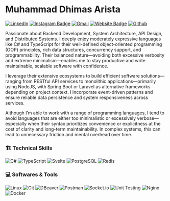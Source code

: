 # Muhammad Dhimas Arista
[![LinkedIn](https://custom-icon-badges.demolab.com/badge/LinkedIn-0A66C2?logo=linkedin-white&logoColor=fff)](https://www.linkedin.com/in/dhimasarista/)
[![Instagram Badge](https://img.shields.io/badge/-Instagram-purple?logo=instagram&logoColor=white&link=https://instagram.com/codedhims/)](https://www.instagram.com/codedhims)
[![Gmail](https://img.shields.io/badge/-Gmail-c14438?style=flat&logo=Gmail&logoColor=white)](mailto:mdhimasarista@gmail.com)
[![Website Badge](https://img.shields.io/badge/-Website-c14438?style=flat&logo=Google-Chrome&logoColor=white&link=https://dhimasarista.github.io)](https://dhimasarista.github.io)
[![Github](https://img.shields.io/github/followers/dhimasarista?label=Follow&style=social)](https://github.com/dhimasarista)

Passionate about Backend Development, System Architecture, API Design, and Distributed Systems. I deeply enjoy moderately expressive languages like C# and TypeScript for their well-defined object-oriented programming (OOP) principles, rich data structures, concurrency support, and programmability. Their balanced nature—avoiding both excessive verbosity and extreme minimalism—enables me to stay productive and write maintainable, scalable software with confidence.

I leverage their extensive ecosystems to build efficient software solutions—ranging from RESTful API services to monolithic applications—primarily using NodeJS, with Spring Boot or Laravel as alternative frameworks depending on project context. I incorporate event-driven patterns and ensure reliable data persistence and system responsiveness across services.

Although I’m able to work with a range of programming languages, I tend to avoid languages that are either too minimalistic or excessively verbose—especially when their syntax prioritizes convenience or explicitness at the cost of clarity and long-term maintainability. In complex systems, this can lead to unnecessary friction and mental overhead over time.

### 🏗️ Technical Skills
![C#](https://custom-icon-badges.demolab.com/badge/CSharp-%23E0559F.svg?logo=cshrp&logoColor=white)
![TypeScript](https://img.shields.io/badge/TypeScript-3178C6.svg?logo=typescript&logoColor=white)
![Svelte](https://img.shields.io/badge/svelte-%23f1413d.svg?logo=svelte&logoColor=white)
![PostgreSQL](https://img.shields.io/badge/PostgreSQL-0056A3?logo=postgresql&logoColor=white)
![Redis](https://img.shields.io/badge/Redis-ED5454?logo=redis&logoColor=white)

### 💻 Softwares & Tools
![Linux](https://img.shields.io/badge/Linux-%23FCC624?logo=linux&logoColor=black)
![Git](https://img.shields.io/badge/Git-%23F1502F?logo=git&logoColor=white)
![DBeaver](https://img.shields.io/badge/DBeaver-%234A90E2?logo=dbeaver&logoColor=white)
![Postman](https://img.shields.io/badge/Postman-%23FF6C37?logo=postman&logoColor=white)
![Socket.io](https://img.shields.io/badge/SocketIO-%23B0B0B0?logo=socketdotio&logoColor=black&color=white)
![Unit Testing](https://img.shields.io/badge/Unit%20Testing-%23FF5722?logo=jest&logoColor=white)
![Nginx](https://img.shields.io/badge/Nginx-%23009639?logo=nginx&logoColor=white)
![Docker](https://img.shields.io/badge/Docker-%232496ED?logo=docker&logoColor=white)



<!--
![NodeJS](https://img.shields.io/badge/NodeJS-339933.svg?logo=node.js&logoColor=white)
[![Django](https://img.shields.io/badge/Django-%23092E20.svg?logo=django&logoColor=white)](#)
![AdonisJS](https://img.shields.io/badge/AdonisJS-5A5A5A?logo=adonisjs&logoColor=white)
[![Nest](https://img.shields.io/badge/NestJS-%23E0234E.svg?logo=nestjs&logoColor=white)](#)
![Laravel](https://img.shields.io/badge/Laravel-EB6A4A?logo=laravel&logoColor=white)
![Spring Boot](https://img.shields.io/badge/Spring%20Boot-6DB33F?logo=springboot&logoColor=white)
### 🌱 Additional Proficiencies
![MSSQL](https://custom-icon-badges.demolab.com/badge/MSSQL-EB5A5A.svg?logo=mssql&logoColor=white)
![MySQL](https://img.shields.io/badge/MySQL-4C9EC7?logo=mysql&logoColor=white)
